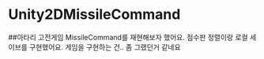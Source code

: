 # Unity2DMissileCommand
##아타리 고전게임 MissileCommand를 재현해보자 했어요.
점수판 정렬이랑 로컬 세이브를 구현했어요. 게임을 구현하는 건.. 좀 그랬던거 같네요
